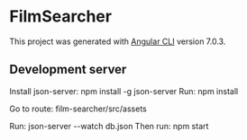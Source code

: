 # FilmSearcher

This project was generated with [Angular CLI](https://github.com/angular/angular-cli) version 7.0.3.

## Development server
Install json-server: npm install -g json-server
Run: npm install

Go to route: 
film-searcher/src/assets

Run: json-server --watch db.json
Then run: npm start
